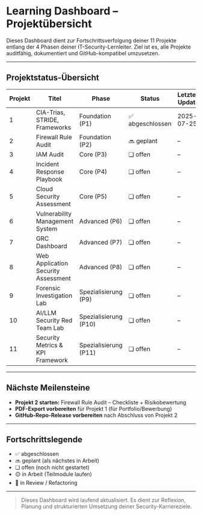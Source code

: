 # Learning Dashboard – Projektübersicht

Dieses Dashboard dient zur Fortschrittsverfolgung deiner 11 Projekte entlang der 4 Phasen deiner IT-Security-Lernleiter. Ziel ist es, alle Projekte auditfähig, dokumentiert und GitHub-kompatibel umzusetzen.

---

## Projektstatus-Übersicht

| Projekt | Titel                                 | Phase     | Status        | Letztes Update | Geplante Review |
|---------|----------------------------------------|-----------|----------------|----------------|------------------|
| 1       | CIA-Trias, STRIDE, Frameworks         | Foundation (P1) | ✅ abgeschlossen | 2025-07-25     | 2025-08-25       |
| 2       | Firewall Rule Audit                   | Foundation (P2) | 🔜 geplant       | –              | –                |
| 3       | IAM Audit                             | Core (P3)       | ❏ offen         | –              | –                |
| 4       | Incident Response Playbook            | Core (P4)       | ❏ offen         | –              | –                |
| 5       | Cloud Security Assessment             | Core (P5)       | ❏ offen         | –              | –                |
| 6       | Vulnerability Management System       | Advanced (P6)   | ❏ offen         | –              | –                |
| 7       | GRC Dashboard                         | Advanced (P7)   | ❏ offen         | –              | –                |
| 8       | Web Application Security Assessment   | Advanced (P8)   | ❏ offen         | –              | –                |
| 9       | Forensic Investigation Lab            | Spezialisierung (P9) | ❏ offen     | –              | –                |
| 10      | AI/LLM Security Red Team Lab          | Spezialisierung (P10)| ❏ offen     | –              | –                |
| 11      | Security Metrics & KPI Framework      | Spezialisierung (P11)| ❏ offen     | –              | –                |

---

## Nächste Meilensteine

- **Projekt 2 starten:** Firewall Rule Audit – Checkliste + Risikobewertung
- **PDF-Export vorbereiten** für Projekt 1 (für Portfolio/Bewerbung)
- **GitHub-Repo-Release vorbereiten** nach Abschluss von Projekt 2

---

## Fortschrittslegende

- ✅ abgeschlossen  
- 🔜 geplant (als nächstes in Arbeit)  
- ❏ offen (noch nicht gestartet)  
- 🟡 in Arbeit (Teilmodule laufen)  
- 🔁 in Review / Refactoring  

---

> Dieses Dashboard wird laufend aktualisiert. Es dient zur Reflexion, Planung und strukturierten Umsetzung deiner Security-Karriereziele.
